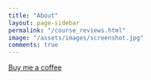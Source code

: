 ```yaml
---
title: "About"
layout: page-sidebar
permalink: "/course_reviews.html"
image: "/assets/images/screenshot.jpg"
comments: true
---
```

<!-- Made with <i class="fa fa-heart text-danger"></i> by Sal [@wowthemesnet](https://www.wowthemes.net/category/free-themes-templates/). -->

<a class="btn btn-danger" href="https://www.wowthemes.net/donate/">Buy me a coffee</a>